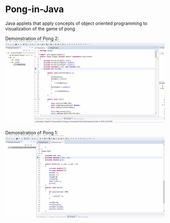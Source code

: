 # Pong-in-Java
Java applets that apply concepts of object oriented programming to visualization of the game of pong

Demonstration of Pong 2:
![](pong2_gif_demo.gif)

Demonstration of Pong 1:
![](pong1_gif_demo.gif)


